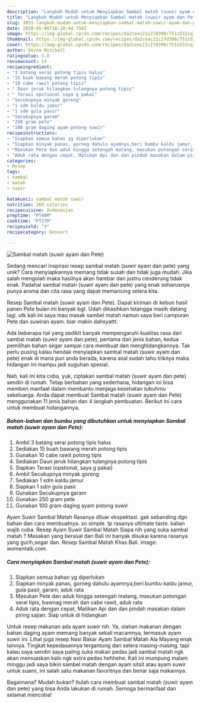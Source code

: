 ```yaml
---
description: "Langkah Mudah untuk Menyiapkan Sambal matah (suwir ayam dan Pete) yang Lezat"
title: "Langkah Mudah untuk Menyiapkan Sambal matah (suwir ayam dan Pete) yang Lezat"
slug: 3051-langkah-mudah-untuk-menyiapkan-sambal-matah-suwir-ayam-dan-pete-yang-lezat
date: 2020-05-06T16:28:44.756Z
image: https://img-global.cpcdn.com/recipes/da2ceac21c27d390/751x532cq70/sambal-matah-suwir-ayam-dan-pete-foto-resep-utama.jpg
thumbnail: https://img-global.cpcdn.com/recipes/da2ceac21c27d390/751x532cq70/sambal-matah-suwir-ayam-dan-pete-foto-resep-utama.jpg
cover: https://img-global.cpcdn.com/recipes/da2ceac21c27d390/751x532cq70/sambal-matah-suwir-ayam-dan-pete-foto-resep-utama.jpg
author: Verna Mitchell
ratingvalue: 3.8
reviewcount: 14
recipeingredient:
- "3 batang serai potong tipis halus"
- "15 buah bawang merah potong tipis"
- "10 cabe rawit potong tipis"
- " Daun jeruk hilangkan tulangnya potong tipis"
- " Terasi opstional saya g pakai"
- "Secukupnya minyak goreng"
- "1 sdm kaldu jamur"
- "1 sdm gula pasir"
- "Secukupnya garam"
- "250 gram pete"
- "100 gram daging ayam potong suwir"
recipeinstructions:
- "Siapkan semua bahan yg diperlukan"
- "Siapkan minyak panas, gorneg dahulu ayamnya,beri bumbu kaldu jamur, gula pasir, garam, aduk rata"
- "Masukan Pete dan aduk hingga setengah matang, masukan potongan serai tipis, bawnag merah dan cabe rawit, aduk rata"
- "Aduk rata dengan cepat, Matikan Api dan dan pindah masakan dalam piring sajian. Siap untuk di hidangkan"
categories:
- Resep
tags:
- sambal
- matah
- suwir

katakunci: sambal matah suwir 
nutrition: 269 calories
recipecuisine: Indonesian
preptime: "PT40M"
cooktime: "PT37M"
recipeyield: "3"
recipecategory: Dessert

---
```



![Sambal matah (suwir ayam dan Pete)](https://img-global.cpcdn.com/recipes/da2ceac21c27d390/751x532cq70/sambal-matah-suwir-ayam-dan-pete-foto-resep-utama.jpg)

Sedang mencari inspirasi resep sambal matah (suwir ayam dan pete) yang unik? Cara menyiapkannya memang tidak susah dan tidak juga mudah. Jika salah mengolah maka hasilnya akan hambar dan justru cenderung tidak enak. Padahal sambal matah (suwir ayam dan pete) yang enak seharusnya punya aroma dan cita rasa yang dapat memancing selera kita.

Resep Sambal matah (suwir ayam dan Pete). Dapat kiriman dr kebun hasil panen Pete bulan ini banyak bgt. Udah dikasihkan tetangga masih datang lagi. utk kali ini saya mau masak sambel matah namun saya beri campuran Pete dan suwiran ayam. biar makin dahsyattt.

Ada beberapa hal yang sedikit banyak mempengaruhi kualitas rasa dari sambal matah (suwir ayam dan pete), pertama dari jenis bahan, kedua pemilihan bahan segar sampai cara membuat dan menghidangkannya. Tak perlu pusing kalau hendak menyiapkan sambal matah (suwir ayam dan pete) enak di mana pun anda berada, karena asal sudah tahu triknya maka hidangan ini mampu jadi suguhan spesial.


Nah, kali ini kita coba, yuk, ciptakan sambal matah (suwir ayam dan pete) sendiri di rumah. Tetap berbahan yang sederhana, hidangan ini bisa memberi manfaat dalam membantu menjaga kesehatan tubuhmu sekeluarga. Anda dapat membuat Sambal matah (suwir ayam dan Pete) menggunakan 11 jenis bahan dan 4 langkah pembuatan. Berikut ini cara untuk membuat hidangannya.

<!--inarticleads1-->

##### Bahan-bahan dan bumbu yang dibutuhkan untuk menyiapkan Sambal matah (suwir ayam dan Pete):

1. Ambil 3 batang serai potong tipis halus
1. Sediakan 15 buah bawang merah potong tipis
1. Gunakan 10 cabe rawit potong tipis
1. Sediakan  Daun jeruk hilangkan tulangnya potong tipis
1. Siapkan  Terasi (opstional, saya g pakai)
1. Ambil Secukupnya minyak goreng
1. Sediakan 1 sdm kaldu jamur
1. Siapkan 1 sdm gula pasir
1. Gunakan Secukupnya garam
1. Gunakan 250 gram pete
1. Gunakan 100 gram daging ayam potong suwir


Ayam Suwir Sambal Matah Rasanya diluar ekspektasi. gak sebanding dgn bahan dan cara membuatnya. so simple. tp rasanya ultimate taste. kalian wajib coba. Resep Ayam Suwir Sambal Matah Siapa nih yang suka sambal matah ? Masakan yang berasal dari Bali ini banyak disukai karena rasanya yang gurih,segar dan. Resep Sambal Matah Khas Bali. image: womentalk.com. 

<!--inarticleads2-->

##### Cara menyiapkan Sambal matah (suwir ayam dan Pete):

1. Siapkan semua bahan yg diperlukan
1. Siapkan minyak panas, gorneg dahulu ayamnya,beri bumbu kaldu jamur, gula pasir, garam, aduk rata
1. Masukan Pete dan aduk hingga setengah matang, masukan potongan serai tipis, bawnag merah dan cabe rawit, aduk rata
1. Aduk rata dengan cepat, Matikan Api dan dan pindah masakan dalam piring sajian. Siap untuk di hidangkan


Untuk resep makanan ada ayam suwir nih. Ya, olahan makanan dengan bahan daging ayam memang banyak sekali macamnya, termasuk ayam suwir ini. Lihat juga resep Nasi Bakar Ayam Sambal Matah Ala Mayang enak lainnya. Tingkat kepedasannya tergantung dari selera masing-masing, tapi kalau saya sendiri saya paling suka makan pedas jadi sambal matah ngk akan memuaskan kalo ngk extra pedas hehhehe. Kali ini mumpung malam minggu jadi saya bikin sambel matah dengan ayam sitsit atau ayam suwir untuk suami, ini salah satu makanan favoritnya dan benar saja makannya. 

Bagaimana? Mudah bukan? Itulah cara membuat sambal matah (suwir ayam dan pete) yang bisa Anda lakukan di rumah. Semoga bermanfaat dan selamat mencoba!
